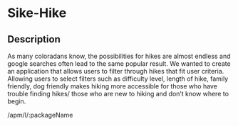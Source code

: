 # Sike-Hike
## Description
As many coloradans know, the possibilities for hikes are almost endless and google searches often lead to the same popular result. We wanted to create an application that allows users to  filter through hikes that fit user criteria. Allowing users to select filters such as difficulty level, length of hike, family friendly, dog friendly makes hiking more accessible for those who have trouble finding hikes/ those who are new to hiking and don’t know where to begin.

/apm/l/:packageName


